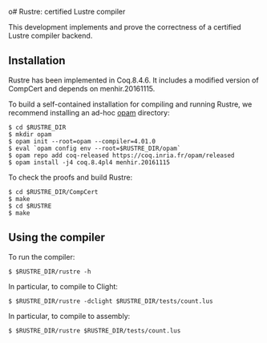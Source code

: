 o# Rustre: certified Lustre compiler

This development implements and prove the correctness of a certified
Lustre compiler backend.

## Installation

Rustre has been implemented in Coq.8.4.6. It includes a modified
version of CompCert and depends on menhir.20161115.

To build a self-contained installation for compiling and running
Rustre, we recommend installing an ad-hoc
[opam](https://opam.ocaml.org/) directory:

    $ cd $RUSTRE_DIR
    $ mkdir opam
    $ opam init --root=opam --compiler=4.01.0
    $ eval `opam config env --root=$RUSTRE_DIR/opam`
    $ opam repo add coq-released https://coq.inria.fr/opam/released 
    $ opam install -j4 coq.8.4pl4 menhir.20161115

To check the proofs and build Rustre:

    $ cd $RUSTRE_DIR/CompCert
    $ make
    $ cd $RUSTRE
    $ make

## Using the compiler


To run the compiler:

    $ $RUSTRE_DIR/rustre -h

In particular, to compile to Clight:

    $ $RUSTRE_DIR/rustre -dclight $RUSTRE_DIR/tests/count.lus

In particular, to compile to assembly:

    $ $RUSTRE_DIR/rustre $RUSTRE_DIR/tests/count.lus


